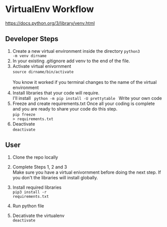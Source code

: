 # VirtualEnv Workflow
https://docs.python.org/3/library/venv.html

## Developer Steps 

1.  Create a new virtual environment inside the directory
    <code>python3 -m venv dirname</code>
2. In your existing .gitignore add venv to the end of the file.     
3. Activate virtual enivornment</br>
    <code>source dirname/bin/activate </code>      
    You know it worked if you terminal changes to the name of the virtual environment
4. Install libraries that your code will require. </br>
    I'll install <code> python -m pip install -U prettytable </code>
    Write your own code
5. Freeze and create requirements.txt
    Once all your coding is complete and you are ready to share your code do this step.<br>
    <code>pip freeze > requirements.txt</code>
6. Deactivate <br>
    <code>deactivate</code>

## User

1. Clone the repo locally
2. Complete Steps 1, 2 and 3<br>
Make sure you have a virtual enivornment before doing the next step. If you don't the libraries will install globally.

3. Install required libraries <br>
<code>pip3 install -r requirements.txt</code>
4. Run python file 

5. Decativate the virtualenv <br>
<code>deactivate</code>

